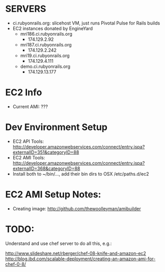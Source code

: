SERVERS
=======
* ci.rubyonrails.org: slicehost VM, just runs Pivotal Pulse for Rails builds
* EC2 instances donated by EngineYard
  * mri186.ci.rubyonrails.org
    * 174.129.2.92
  * mri187.ci.rubyonrails.org
    * 174.129.2.242
  * mri19.ci.rubyonrails.org
    * 174.129.4.111
  * demo.ci.rubyonrails.org
    * 174.129.13.177

EC2 Info
========
* Current AMI: ???


Dev Environment Setup
=====================
* EC2 API Tools: http://developer.amazonwebservices.com/connect/entry.jspa?externalID=351&categoryID=88
* EC2 AMI Tools: http://developer.amazonwebservices.com/connect/entry.jspa?externalID=368&categoryID=88
* Install both to ~/bin/..., add their bin dirs to OSX /etc/paths.d/ec2

EC2 AMI Setup Notes:
================
* Creating image: http://github.com/thewoolleyman/amibuilder

TODO:
=====
Understand and use chef server to do all this, e.g.:

http://www.slideshare.net/rberger/chef-08-knife-and-amazon-ec2
http://blog.ibd.com/scalable-deployment/creating-an-amazon-ami-for-chef-0-8/
